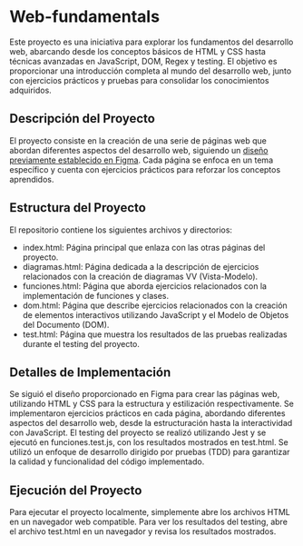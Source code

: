 
# Web-fundamentals

Este proyecto es una iniciativa para explorar los fundamentos del desarrollo web, abarcando desde los conceptos básicos de HTML y CSS hasta técnicas avanzadas en JavaScript, DOM, Regex y testing. El objetivo es proporcionar una introducción completa al mundo del desarrollo web, junto con ejercicios prácticos y pruebas para consolidar los conocimientos adquiridos.

## Descripción del Proyecto

El proyecto consiste en la creación de una serie de páginas web que abordan diferentes aspectos del desarrollo web, siguiendo un [diseño previamente establecido en Figma](https://www.figma.com/file/L1RAjebb6Wf7m78NT2Czzt/Web-Fundamentals-Individual?type=design&node-id=0-1&mode=design). Cada página se enfoca en un tema específico y cuenta con ejercicios prácticos para reforzar los conceptos aprendidos.

## Estructura del Proyecto

El repositorio contiene los siguientes archivos y directorios:

* index.html: Página principal que enlaza con las otras páginas del proyecto.
* diagramas.html: Página dedicada a la descripción de ejercicios relacionados con la creación de diagramas VV (Vista-Modelo).
* funciones.html: Página que aborda ejercicios relacionados con la implementación de funciones y clases.
* dom.html: Página que describe ejercicios relacionados con la creación de elementos interactivos utilizando JavaScript y el Modelo de Objetos del Documento (DOM).
* test.html: Página que muestra los resultados de las pruebas realizadas durante el testing del proyecto.
  
## Detalles de Implementación
Se siguió el diseño proporcionado en Figma para crear las páginas web, utilizando HTML y CSS para la estructura y estilización respectivamente.
Se implementaron ejercicios prácticos en cada página, abordando diferentes aspectos del desarrollo web, desde la estructuración hasta la interactividad con JavaScript.
El testing del proyecto se realizó utilizando Jest y se ejecutó en funciones.test.js, con los resultados mostrados en test.html.
Se utilizó un enfoque de desarrollo dirigido por pruebas (TDD) para garantizar la calidad y funcionalidad del código implementado.

## Ejecución del Proyecto

Para ejecutar el proyecto localmente, simplemente abre los archivos HTML en un navegador web compatible. Para ver los resultados del testing, abre el archivo test.html en un navegador y revisa los resultados mostrados.
